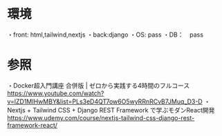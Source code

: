 # 環境
・front: html,tailwind,nextjs
・back:django
・OS: pass
・DB：　pass

# 参照
・Docker超入門講座 合併版 | ゼロから実践する4時間のフルコース
https://www.youtube.com/watch?v=lZD1MIHwMBY&list=PLs3eD4QT7ow6O5wyRRnRCvB7JMuq_D3-D
・Nextjs + Tailwind CSS + Django REST Framework で学ぶモダンReact開発
https://www.udemy.com/course/nextjs-tailwind-css-django-rest-framework-react/
